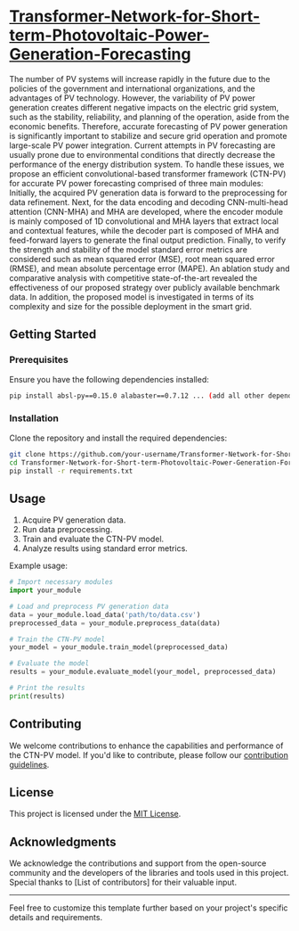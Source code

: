 # [Transformer-Network-for-Short-term-Photovoltaic-Power-Generation-Forecasting]([https://www.example.com/paper](https://d1wqtxts1xzle7.cloudfront.net/105220599/TSP_CSSE_38514-libre.pdf?1692776424=&response-content-disposition=inline%3B+filename%3DCT_NET_A_Novel_Convolutional_Transformer.pdf&Expires=1704184273&Signature=DrJ2~YV6Fm6aTtcI9Yo5nLZJ4d1eXcKw9PMl6CqRSzg9WeOr4Ea8QXLp8JpEeKbdzERWF391QqYQ1XJQHkYoClq~QDSSwU5PWESEfcc7r5vyA9GMjqP0-bgB2gnDjOp2fpz6R2H6mgEQllBLG7w7YsfDB0ImqgLaxcveyKX6Ib1fmVm-6rT-QQbxvKonsnhIKUKw~r6s4gBq5m8s1h7ybWb5T8alAxhOx2kFsRjfPTLdckizb~YslvSvwdys5BHfEfTKCcZlwqXVQMmoI-jy4iLtl7l-6LAICd2L0QYIzN6frA5TsTtQtPx2-CKtioYvZKcsX7G9GAaHrmwlvFlUmg__&Key-Pair-Id=APKAJLOHF5GGSLRBV4ZA)_link)
The number of PV systems will increase rapidly in the future due to the policies of the government and international organizations, and the advantages of PV technology. However, the variability of PV power generation creates different negative impacts on the electric grid system, such as the stability, reliability, and planning of the operation, aside from the economic benefits. Therefore, accurate forecasting of PV power generation is significantly important to stabilize and secure grid operation and promote large-scale PV power integration. Current attempts in PV forecasting are usually prone due to environmental conditions that directly decrease the performance of the energy distribution system. To handle these issues, we propose an efficient convolutional-based transformer framework (CTN-PV) for accurate PV power forecasting comprised of three main modules: Initially, the acquired PV generation data is forward to the preprocessing for data refinement. Next, for the data encoding and decoding CNN-multi-head attention (CNN-MHA) and MHA are developed, where the encoder module is mainly composed of 1D convolutional and MHA layers that extract local and contextual features, while the decoder part is composed of MHA and feed-forward layers to generate the final output prediction. Finally, to verify the strength and stability of the model standard error metrics are considered such as mean squared error (MSE), root mean squared error (RMSE), and mean absolute percentage error (MAPE). An ablation study and comparative analysis with competitive state-of-the-art revealed the effectiveness of our proposed strategy over publicly available benchmark data. In addition, the proposed model is investigated in terms of its complexity and size for the possible deployment in the smart grid. 


## Getting Started

### Prerequisites

Ensure you have the following dependencies installed:

```bash
pip install absl-py==0.15.0 alabaster==0.7.12 ... (add all other dependencies)
```

### Installation

Clone the repository and install the required dependencies:

```bash
git clone https://github.com/your-username/Transformer-Network-for-Short-term-Photovoltaic-Power-Generation-Forecasting.git
cd Transformer-Network-for-Short-term-Photovoltaic-Power-Generation-Forecasting
pip install -r requirements.txt
```

## Usage

1. Acquire PV generation data.
2. Run data preprocessing.
3. Train and evaluate the CTN-PV model.
4. Analyze results using standard error metrics.

Example usage:

```python
# Import necessary modules
import your_module

# Load and preprocess PV generation data
data = your_module.load_data('path/to/data.csv')
preprocessed_data = your_module.preprocess_data(data)

# Train the CTN-PV model
your_model = your_module.train_model(preprocessed_data)

# Evaluate the model
results = your_module.evaluate_model(your_model, preprocessed_data)

# Print the results
print(results)
```

## Contributing

We welcome contributions to enhance the capabilities and performance of the CTN-PV model. If you'd like to contribute, please follow our [contribution guidelines](CONTRIBUTING.md).

## License

This project is licensed under the [MIT License](LICENSE).

## Acknowledgments

We acknowledge the contributions and support from the open-source community and the developers of the libraries and tools used in this project. Special thanks to [List of contributors] for their valuable input.

--- 

Feel free to customize this template further based on your project's specific details and requirements.
